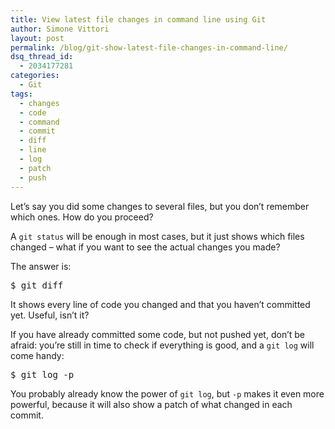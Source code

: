 ```yaml
---
title: View latest file changes in command line using Git
author: Simone Vittori
layout: post
permalink: /blog/git-show-latest-file-changes-in-command-line/
dsq_thread_id:
  - 2034177281
categories:
  - Git
tags:
  - changes
  - code
  - command
  - commit
  - diff
  - line
  - log
  - patch
  - push
---
```

<div id="jbID-1029" class="jbPost">
  <p>
    Let&#8217;s say you did some changes to several files, but you don&#8217;t remember which ones. How do you proceed?
  </p>
  
  <p>
    A <code>git status</code> will be enough in most cases, but it just shows which files changed &#8211; what if you want to see the actual changes you made?
  </p>
  
  <p>
    The answer is:
  </p>
  
  <pre>$ git diff</pre>
  
  <p>
    It shows every line of code you changed and that you haven&#8217;t committed yet. Useful, isn&#8217;t it?
  </p>
  
  <p>
    If you have already committed some code, but not pushed yet, don&#8217;t be afraid: you&#8217;re still in time to check if everything is good, and a <code>git log</code> will come handy:
  </p>
  
  <pre>$ git log -p</pre>
  
  <p>
    You probably already know the power of <code>git log</code>, but <code>-p</code> makes it even more powerful, because it will also show a patch of what changed in each commit.
  </p>
</div>